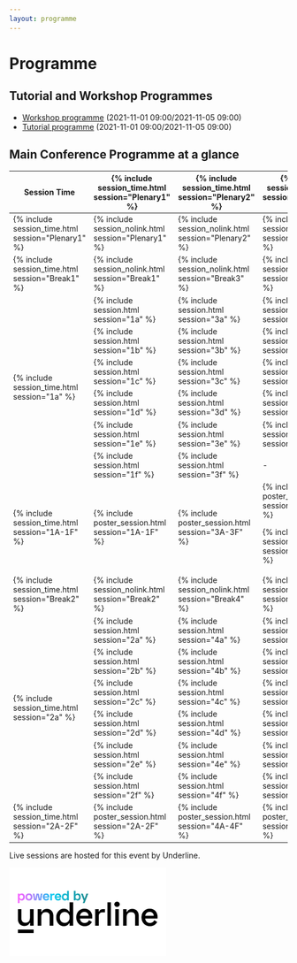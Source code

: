 ```yaml
---
layout: programme
---
```


# Programme

## Tutorial and Workshop Programmes

 - [Workshop programme](/programme/workshops) (<span data-tz="2021-11-01 09:00" class="tz-d">2021-11-01 09:00</span>/<span data-tz="2021-11-05 09:00" class="tz-d">2021-11-05 09:00</span>)
 - [Tutorial programme](/programme/tutorials) (<span data-tz="2021-11-01 09:00" class="tz-d">2021-11-01 09:00</span>/<span data-tz="2021-11-05 09:00" class="tz-d">2021-11-05 09:00</span>)

## Main Conference Programme at a glance

<div class="table-responsive">
<table class="table table-bordered table-striped">
<col style="width:19%">
<col style="width:27%">
<col style="width:27%">
<col style="width:27%">
<thead>
<tr>
<th>Session Time</th>
<th><span data-tz="2021-11-02 09:00" class="tz-d">{% include session_time.html session="Plenary1" %}</span></th>
<th><span data-tz="2021-11-03 09:00" class="tz-d">{% include session_time.html session="Plenary2" %}</span></th>
<th><span data-tz="2021-11-04 09:00" class="tz-d">{% include session_time.html session="Plenary2" %}</span></th>
</tr>
</thead>
<tbody>
<tr>
<td>{% include session_time.html session="Plenary1" %}</td>
<td>{% include session_nolink.html session="Plenary1" %}</td>
<td>{% include session_nolink.html session="Plenary2" %}</td>
<td>{% include session_nolink.html session="Plenary3" %}</td>
</tr>
<tr>
<td>{% include session_time.html session="Break1" %}</td>
<td>{% include session_nolink.html session="Break1" %}</td>
<td>{% include session_nolink.html session="Break3" %}</td>
<td>{% include session_nolink.html session="Break5" %}</td>
</tr>
<tr>
<td rowspan="6">{% include session_time.html session="1a" %}</td>
<td>{% include session.html session="1a" %}</td>
<td>{% include session.html session="3a" %}</td>
<td>{% include session.html session="5a" %}</td>
</tr>
<tr>
<td>{% include session.html session="1b" %}</td>
<td>{% include session.html session="3b" %}</td>
<td>{% include session.html session="5b" %}</td>
</tr>
<tr>
<td>{% include session.html session="1c" %}</td>
<td>{% include session.html session="3c" %}</td>
<td>{% include session.html session="5c" %}</td>
</tr>
<tr>
<td>{% include session.html session="1d" %}</td>
<td>{% include session.html session="3d" %}</td>
<td>{% include session.html session="5d" %}</td>
</tr>
<tr>
<td>{% include session.html session="1e" %}</td>
<td>{% include session.html session="3e" %}</td>
<td>{% include session.html session="5e" %}</td>
</tr>
<tr>
<td>{% include session.html session="1f" %}</td>
<td>{% include session.html session="3f" %}</td>
<td>-</td>
</tr>
<tr>
<td>{% include session_time.html session="1A-1F" %}</td>
<td>{% include poster_session.html session="1A-1F" %}</td>
<td>{% include poster_session.html session="3A-3F" %}</td>
<td>{% include poster_session.html session="5A-5E" %}
<p>{% include session_nolink.html session="BusMet1" %}</p></td>
</tr>
<tr>
<td>{% include session_time.html session="Break2" %}</td>
<td>{% include session_nolink.html session="Break2" %}</td>
<td>{% include session_nolink.html session="Break4" %}</td>
<td>{% include session_nolink.html session="Break6" %}</td>
</tr>
<tr>
<td rowspan="6">{% include session_time.html session="2a" %}</td>
<td>{% include session.html session="2a" %}</td>
<td>{% include session.html session="4a" %}</td>
<td>{% include session.html session="6a" %}</td>
</tr>
<tr>
<td>{% include session.html session="2b" %}</td>
<td>{% include session.html session="4b" %}</td>
<td>{% include session.html session="6b" %}</td>
</tr>
<tr>
<td>{% include session.html session="2c" %}</td>
<td>{% include session.html session="4c" %}</td>
<td>{% include session.html session="6c" %}</td>
</tr>
<tr>
<td>{% include session.html session="2d" %}</td>
<td>{% include session.html session="4d" %}</td>
<td>{% include session.html session="6d" %}</td>
</tr>
<tr>
<td>{% include session.html session="2e" %}</td>
<td>{% include session.html session="4e" %}</td>
<td>{% include session.html session="6e" %}</td>
</tr>
<tr>
<td>{% include session.html session="2f" %}</td>
<td>{% include session.html session="4f" %}</td>
<td>{% include session.html session="6f" %}</td>
</tr>
<tr>
<td>{% include session_time.html session="2A-2F" %}</td>
<td>{% include poster_session.html session="2A-2F" %}</td>
<td>{% include poster_session.html session="4A-4F" %}</td>
<td>{% include poster_session.html session="6A-6F" %}</td>
</tr>
</tbody>
</table>
</div>

Live sessions are hosted for this event by Underline.

<img alt="Powered by Underline." src="/img/sponsors/underline.png" style="max-height:160px">